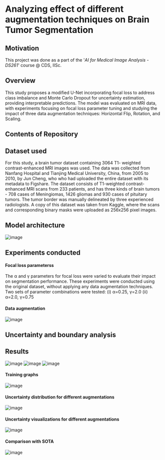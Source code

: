 # Analyzing effect of different augmentation techniques on Brain Tumor Segmentation 

## Motivation
This project was done as a part of the '*AI for Medical Image Analysis - DS261*' course @ CDS, IISc.

## Overview
This study proposes a modified U-Net incorporating focal loss to address
class imbalance and Monte Carlo Dropout for uncertainty
estimation, providing interpretable predictions. The model
was evaluated on MRI data, with experiments focusing on
focal loss parameter tuning and studying the impact of three
data augmentation techniques: Horizontal Flip, Rotation,
and Scaling. 

## Contents of Repository

## Dataset used
For this study, a brain tumor dataset containing 3064 T1-
weighted contrast-enhanced MRI images was used. The data
was collected from Nanfang Hospital and Tianjing Medical
University, China, from 2005 to 2010, by Jun Cheng, who
who had
uploaded the entire dataset with its metadata to Figshare. The
dataset consists of T1-weighted contrast-enhanced MRI scans
from 233 patients, and has three kinds of brain tumors - 708
cases of Meningiomas, 1426 gliomas and 930 cases of pituitary
tumors. The tumor border was manually delineated
by three experienced radiologists. A copy of this dataset was
taken from Kaggle, where the scans and corresponding binary
masks were uploaded as 256x256 pixel images.

## Model architecture
![image](https://github.com/user-attachments/assets/b84f879a-b31f-4a06-86c1-496cc5821b87)


## Experiments conducted
#### Focal loss parameterss
The α and γ parameters
for focal loss were varied to evaluate their impact on segmentation
performance. These experiments were conducted using
the original dataset, without applying any data augmentation
techniques.
Two sets of parameter combinations were tested:
(i) α=0.25, γ=2.0
(ii) α=2.0, γ=0.75

#### Data augmentation
![image](https://github.com/user-attachments/assets/80a07156-4380-4f9f-9c3a-3dd0be9953a5)


## Uncertainty and boundary analysis

## Results 
![image](https://github.com/user-attachments/assets/f0d6e77a-1d48-44b3-bafc-e3bd8c630e0a)
![image](https://github.com/user-attachments/assets/6d796e80-fef1-45c6-b372-957f1cc0d2e1)
![image](https://github.com/user-attachments/assets/28a3c1c7-10a6-40a1-9f89-95587faa4ad8)



#### Training graphs
![image](https://github.com/user-attachments/assets/35517e31-c5a4-4b57-8354-9b02d6aaba70)


#### Uncertainty distribution for different augmentations
![image](https://github.com/user-attachments/assets/6b05496f-dc48-4d3f-8ccc-275f6c3037e2)


#### Uncertainty visualizations for different augmentations
![image](https://github.com/user-attachments/assets/40279e84-4411-42e9-b9ad-64ffc4efbd32)


#### Comparison with SOTA
![image](https://github.com/user-attachments/assets/724f6b73-913e-4b03-aca6-5df670062e80)





